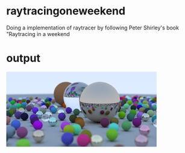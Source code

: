 # raytracingoneweekend
Doing a implementation of raytracer by following Peter Shirley's book "Raytracing in a weekend
# output
![output](https://github.com/hmaurya/raytracingoneweekend/blob/master/rtiow.png)

